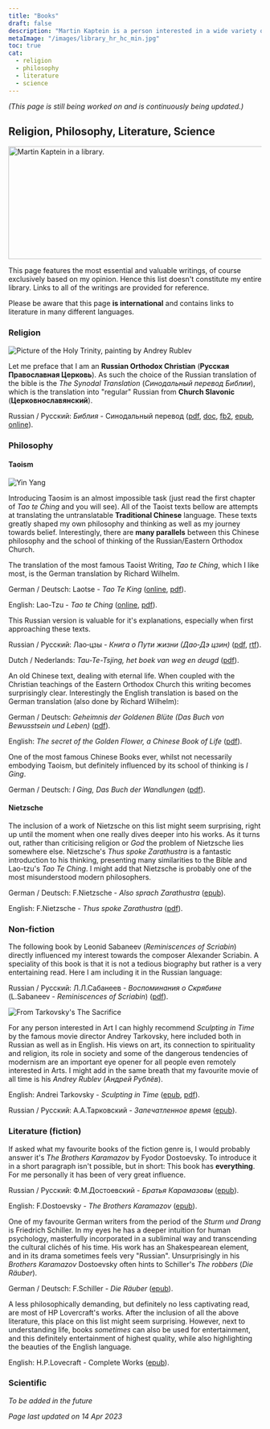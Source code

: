 ```yaml
---
title: "Books"
draft: false
description: "Martin Kaptein is a person interested in a wide variety of things. On this page you can explore the books that he recommends, spanning various topics and fields such as Religion, Philosophy, Music, Literature and Science."
metaImage: "/images/library_hr_hc_min.jpg" 
toc: true
cat:
  - religion
  - philosophy
  - literature
  - science
---
```



*(This page is still being worked on and is continuously being updated.)*

## Religion, Philosophy, Literature, Science

<img src="/images/library_hr_hc_min.jpg" alt="Martin Kaptein in a library." width="600" height="224"/>

This page features the most essential and valuable writings, of course exclusively based on my opinion.
Hence this list doesn't constitute my entire library.
Links to all of the writings are provided for reference.

Please be aware that this page **is international** and contains links to literature in many different languages.

<!--
If you speak Russian there is also <a href="/ru/books/" hreflang="ru">a Russian version of this page</a> containing only literature in Russian language.
-->

### Religion

![Picture of the Holy Trinity, painting by Andrey Rublev](trinity.jpg)

Let me preface that I am an **Russian Orthodox Christian** (**Русская Православная Церковь**).
As such the choice of the Russian translation of the bible is the *The Synodal Translation* (*Синодальный перевод Библии*), which is the translation into "regular" Russian from **Church Slavonic** (**Церковнославянский**).

Russian / Русский: *Библия* - Синодальный перевод ([pdf](bibliya.pdf), [doc](bibliya.doc), [fb2](bibliya.fb2), [epub](biblia-synodal.epub), [online](https://azbyka.ru/biblia/)).

### Philosophy

#### Taoism

![Yin Yang](YinYang.png)

Introducing Taosim is an almost impossible task (just read the first chapter of *Tao te Ching* and you will see).
All of the Taoist texts bellow are attempts at translating the untranslatable **Traditional Chinese** language.
These texts greatly shaped my own philosophy and thinking as well as my journey towards belief.
Interestingly, there are **many parallels** between this Chinese philosophy and the school of thinking of the Russian/Eastern Orthodox Church.

The translation of the most famous Taoist Writing, *Tao te Ching*, which I like most, is the German translation by Richard Wilhelm.

German / Deutsch: Laotse - *Tao Te King* ([online](https://iging.com/laotse/LaotseD.htm), [pdf](tao_te_ching_de.pdf)).

English: Lao-Tzu - *Tao te Ching* ([online](https://iging.com/laotse/LaotseE.htm), [pdf](tao_te_ching_english_paul_lin.pdf)).

This Russian version is valuable for it's explanations, especially when first approaching these texts.

Russian / Русский: Лао‑цзы - *Книга о Пути жизни (Дао‑Дэ цзин)* ([pdf](tao_te_ching_ru.pdf), [rtf](tao_te_ching_ru.rtf)).

Dutch / Nederlands: *Tau-Te-Tsjing, het boek van weg en deugd* ([pdf](tao_te_ching_j_duyvendak.pdf)).

An old Chinese text, dealing with eternal life.
When coupled with the Christian teachings of the Eastern Orthodox Church this writing becomes surprisingly clear.
Interestingly the English translation is based on the German translation (also done by Richard Wilhelm):

German / Deutsch: *Geheimnis der Goldenen Blüte (Das Buch von Bewusstsein und Leben)* ([pdf](secret_of_the_golden_flower_de.pdf)).

English: *The secret of the Golden Flower, a Chinese Book of Life* ([pdf](secret_of_the_golden_flower_en.pdf)).

One of the most famous Chinese Books ever, whilst not necessarily embodying Taoism, but definitely influenced by its school of thinking is *I Ging*.

German / Deutsch: *I Ging, Das Buch der Wandlungen* ([pdf](i_ging_de.pdf)).

#### Nietzsche

The inclusion of a work of Nietzsche on this list might seem surprising, right up until the moment when one really dives deeper into his works.
As it turns out, rather than criticising religion or *God* the problem of Nietzsche lies somewhere else.
Nietzsche's *Thus spoke Zarathustra* is a fantastic introduction to his thinking, presenting many similarities to the Bible and Lao-tzu's *Tao Te Ching*.
I might add that Nietzsche is probably one of the most misunderstood modern philosophers.

German / Deutsch: F.Nietzsche - *Also sprach Zarathustra* ([epub](nietzsche-zarathustra.epub)).

English: F.Nietzsche - *Thus spoke Zarathustra* ([pdf](zarathustra.pdf)).

### Non-fiction

The following book by Leonid Sabaneev (*Reminiscences of Scriabin*) directly influenced my interest towards the composer Alexander Scriabin.
A speciality of this book is that it is not a tedious biography but rather is a very entertaining read.
Here I am including it in the Russian language:

Russian / Русский: Л.Л.Сабанеев - *Воспоминания о Скрябине* (L.Sabaneev - *Reminiscences of Scriabin*) ([pdf](sabaneev_vospominaniya_o_scriabine_2000txt.pdf)).

![From Tarkovsky's The Sacrifice](tarkovsky.jpg)

For any person interested in Art I can highly recommend *Sculpting in Time* by the famous movie director Andrey Tarkovsky, here included both in Russian as well as in English.
His views on art, its connection to spirituality and religion, its role in society and some of the dangerous tendencies of modernism are an important eye opener for all people even remotely interested in Arts.
I might add in the same breath that my favourite movie of all time is his *Andrey Rublev* (*Андрей Рублёв*).

English: Andrei Tarkovsky - *Sculpting in Time* ([epub](Andrei_Tarkovsky_Sculpting_In_Time_Andrei_Tarkovsky_Sculpting_In_Time.epub), [pdf](Tarkovsky_Andrey_Sculpting_in_Time_Reflections_on_the_Cinema.pdf)).

Russian / Русский: А.А.Тарковский - *Запечатленное время* ([epub](Tarkovskiy.Andrey.Zapechatlennoe_vremya.epub)).

### Literature (fiction)

If asked what my favourite books of the fiction genre is, I would probably answer it's *The Brothers Karamazov* by Fyodor Dostoevsky.
To introduce it in a short paragraph isn't possible, but in short: This book has **everything**.
For me personally it has been of very great influence.

Russian / Русский: Ф.М.Достоевский - *Братья Карамазовы* ([epub](bratya-karamazovy-epub.epub)).

English: F.Dostoevsky - *The Brothers Karamazov* ([epub](dostoevsky-karamazov-en.epub)).

One of my favourite German writers from the period of the *Sturm und Drang* is Friedrich Schiller.
In my eyes he has a deeper intuition for human psychology, masterfully incorporated in a subliminal way and transcending the cultural clichés of his time.
His work has an Shakespearean element, and in its drama sometimes feels very "Russian".
Unsurprisingly in his *Brothers Karamazov* Dostoevsky often hints to Schiller's *The robbers* (*Die Räuber*).

German / Deutsch: F.Schiller - *Die Räuber* ([epub](schiller-rauber.epub)).

A less philosophically demanding, but definitely no less captivating read, are most of HP Lovercraft's works.
After the inclusion of all the above literature, this place on this list might seem surprising.
However, next to understanding life, books *sometimes* can also be used for entertainment, and this definitely entertainment of highest quality, while also highlighting the beauties of the English language.

English: H.P.Lovecraft - Complete Works ([epub](lovecraft_complete_works.epub)).

### Scientific

*To be added in the future*

*Page last updated on 14 Apr 2023*
